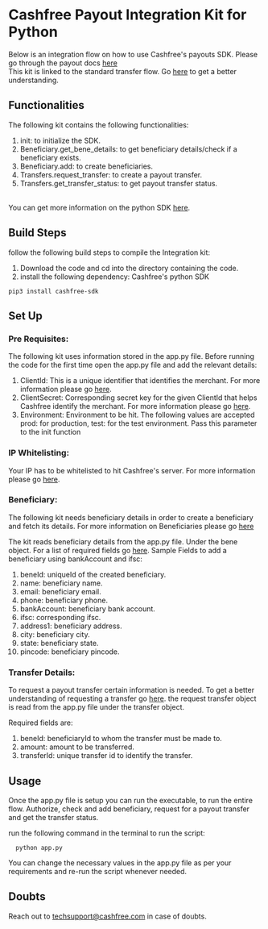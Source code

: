 # Cashfree Payout Integration Kit for Python

Below is an integration flow on how to use Cashfree's payouts SDK.
Please go through the payout docs [here](https://dev.cashfree.com/payouts)
<br/>
This kit is linked to the standard transfer flow. Go [here](https://dev.cashfree.com/payouts/integrations/standard-transfer) to get a better understanding.
<br/>

## Functionalities

The following kit contains the following functionalities:
    <ol>
    <li> init: to initialize the SDK.
    <li> Beneficiary.get_bene_details: to get beneficiary details/check if a beneficiary exists.
    <li> Beneficiary.add: to create beneficiaries.
    <li> Transfers.request_transfer: to create a payout transfer.
    <li> Transfers.get_transfer_status: to get payout transfer status.
    </ol>
<br/>
You can get more information on the python SDK [here](https://github.com/cashfree/cashfree-sdk-python).

## Build Steps

follow the following build steps to compile the Integration kit:
  1. Download the code and cd into the directory containing the code.
  2. install the following dependency: Cashfree's python SDK
  ```
  pip3 install cashfree-sdk
  ```
  
## Set Up

### Pre Requisites:
The following kit uses information stored in the app.py file. Before running the code for the first time open the app.py file
and add the relevant details:
  1. ClientId: This is a unique identifier that identifies the merchant. For more information please go [here](https://dev.cashfree.com/development/api/credentials).
  2. ClientSecret: Corresponding secret key for the given ClientId that helps Cashfree identify the merchant. For more information please go [here](https://dev.cashfree.com/development/api/credentials).
  3. Environment: Environment to be hit. The following values are accepted prod: for production, test: for the test environment. Pass this parameter to the init function

### IP Whitelisting:

Your IP has to be whitelisted to hit Cashfree's server. For more information please go [here](https://dev.cashfree.com/development/api/ip-whitelisting).

### Beneficiary:
The following kit needs beneficiary details in order to create a beneficiary and fetch its details. For more information on Beneficiaries please go [here](https://dev.cashfree.com/api-reference/payouts-api#beneficiary)

The kit reads beneficiary details from the app.py file. Under the bene object. For a list of required fields go [here](https://dev.cashfree.com/api-reference/payouts-api#add-beneficiary).
Sample Fields to add a beneficiary using bankAccount and ifsc:
  1. beneId: uniqueId of the created beneficiary.
  2. name: beneficiary name.
  3. email: beneficiary email.
  4. phone: beneficiary phone.
  5. bankAccount: beneficiary bank account.
  6. ifsc: corresponding ifsc.
  7. address1: beneficiary address.
  8. city: beneficiary city.
  9. state: beneficiary state.
  10. pincode: beneficiary pincode.
  
### Transfer Details:
To request a payout transfer certain information is needed. To get a better understanding of requesting a transfer go [here](https://dev.cashfree.com/api-reference/payouts-api#transfers).
the request transfer object is read from the app.py file under the transfer object.

Required fields are:
  1. beneId: beneficiaryId to whom the transfer must be made to.
  2. amount: amount to be transferred.
  3. transferId: unique transfer id to identify the transfer.


## Usage

Once the app.py file is setup you can run the executable, to run the entire flow. Authorize, check and add beneficiary, 
request for a payout transfer and get the transfer status.

run the following command in the terminal to run the script:
```
  python app.py
```

You can change the necessary values in the app.py file as per your requirements and re-run the script whenever needed.

## Doubts

Reach out to techsupport@cashfree.com in case of doubts.
 


